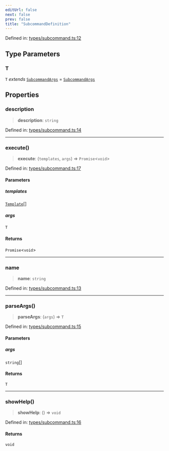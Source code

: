 ```yaml
---
editUrl: false
next: false
prev: false
title: "SubcommandDefinition"
---
```


Defined in: [types/subcommand.ts:12](https://github.com/yashjawale/fabr/blob/af253d796213941a067e07d1a9e8b7372a1ddc07/src/types/subcommand.ts#L12)

## Type Parameters

### T

`T` *extends* [`SubcommandArgs`](/fabr/docs/api/types/subcommand/interfaces/subcommandargs/) = [`SubcommandArgs`](/fabr/docs/api/types/subcommand/interfaces/subcommandargs/)

## Properties

### description

> **description**: `string`

Defined in: [types/subcommand.ts:14](https://github.com/yashjawale/fabr/blob/af253d796213941a067e07d1a9e8b7372a1ddc07/src/types/subcommand.ts#L14)

***

### execute()

> **execute**: (`templates`, `args`) => `Promise`\<`void`\>

Defined in: [types/subcommand.ts:17](https://github.com/yashjawale/fabr/blob/af253d796213941a067e07d1a9e8b7372a1ddc07/src/types/subcommand.ts#L17)

#### Parameters

##### templates

[`Template`](/fabr/docs/api/types/templates/interfaces/template/)[]

##### args

`T`

#### Returns

`Promise`\<`void`\>

***

### name

> **name**: `string`

Defined in: [types/subcommand.ts:13](https://github.com/yashjawale/fabr/blob/af253d796213941a067e07d1a9e8b7372a1ddc07/src/types/subcommand.ts#L13)

***

### parseArgs()

> **parseArgs**: (`args`) => `T`

Defined in: [types/subcommand.ts:15](https://github.com/yashjawale/fabr/blob/af253d796213941a067e07d1a9e8b7372a1ddc07/src/types/subcommand.ts#L15)

#### Parameters

##### args

`string`[]

#### Returns

`T`

***

### showHelp()

> **showHelp**: () => `void`

Defined in: [types/subcommand.ts:16](https://github.com/yashjawale/fabr/blob/af253d796213941a067e07d1a9e8b7372a1ddc07/src/types/subcommand.ts#L16)

#### Returns

`void`
